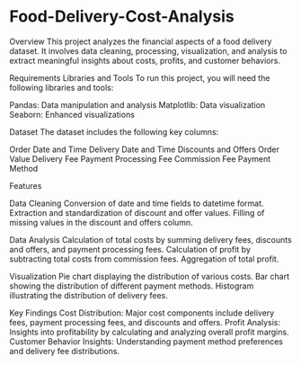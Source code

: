# Food-Delivery-Cost-Analysis

Overview
This project analyzes the financial aspects of a food delivery dataset. It involves data cleaning, processing, visualization, and analysis to extract meaningful insights about costs, profits, and customer behaviors.

Requirements
Libraries and Tools
To run this project, you will need the following libraries and tools:

Pandas: Data manipulation and analysis
Matplotlib: Data visualization
Seaborn: Enhanced visualizations

Dataset
The dataset includes the following key columns:

Order Date and Time
Delivery Date and Time
Discounts and Offers
Order Value
Delivery Fee
Payment Processing Fee
Commission Fee
Payment Method

Features

Data Cleaning
Conversion of date and time fields to datetime format.
Extraction and standardization of discount and offer values.
Filling of missing values in the discount and offers column.

Data Analysis
Calculation of total costs by summing delivery fees, discounts and offers, and payment processing fees.
Calculation of profit by subtracting total costs from commission fees.
Aggregation of total profit.

Visualization
Pie chart displaying the distribution of various costs.
Bar chart showing the distribution of different payment methods.
Histogram illustrating the distribution of delivery fees.

Key Findings
Cost Distribution: Major cost components include delivery fees, payment processing fees, and discounts and offers.
Profit Analysis: Insights into profitability by calculating and analyzing overall profit margins.
Customer Behavior Insights: Understanding payment method preferences and delivery fee distributions.

